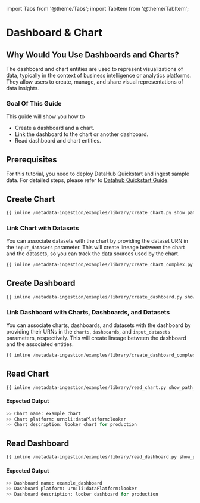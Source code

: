 import Tabs from '@theme/Tabs';
import TabItem from '@theme/TabItem';

# Dashboard & Chart

## Why Would You Use Dashboards and Charts?

The dashboard and chart entities are used to represent visualizations of data, typically in the context of business intelligence or analytics platforms. They allow users to create, manage, and share visual representations of data insights.

### Goal Of This Guide

This guide will show you how to

- Create a dashboard and a chart.
- Link the dashboard to the chart or another dashboard.
- Read dashboard and chart entities.

## Prerequisites

For this tutorial, you need to deploy DataHub Quickstart and ingest sample data.
For detailed steps, please refer to [Datahub Quickstart Guide](/docs/quickstart.md).

## Create Chart

```python
{{ inline /metadata-ingestion/examples/library/create_chart.py show_path_as_comment }}
```

### Link Chart with Datasets

You can associate datasets with the chart by providing the dataset URN in the `input_datasets` parameter. This will create lineage between the chart and the datasets, so you can track the data sources used by the chart.

```python
{{ inline /metadata-ingestion/examples/library/create_chart_complex.py show_path_as_comment }}
```

## Create Dashboard

```python
{{ inline /metadata-ingestion/examples/library/create_dashboard.py show_path_as_comment }}
```

### Link Dashboard with Charts, Dashboards, and Datasets

You can associate charts, dashboards, and datasets with the dashboard by providing their URNs in the `charts`, `dashboards`, and `input_datasets` parameters, respectively. This will create lineage between the dashboard and the associated entities.

```python
{{ inline /metadata-ingestion/examples/library/create_dashboard_complex.py show_path_as_comment }}
```

## Read Chart

```python
{{ inline /metadata-ingestion/examples/library/read_chart.py show_path_as_comment }}
```

#### Expected Output

```python
>> Chart name: example_chart
>> Chart platform: urn:li:dataPlatform:looker
>> Chart description: looker chart for production
```

## Read Dashboard

```python
{{ inline /metadata-ingestion/examples/library/read_dashboard.py show_path_as_comment }}
```

#### Expected Output

```python
>> Dashboard name: example_dashboard
>> Dashboard platform: urn:li:dataPlatform:looker
>> Dashboard description: looker dashboard for production
```
